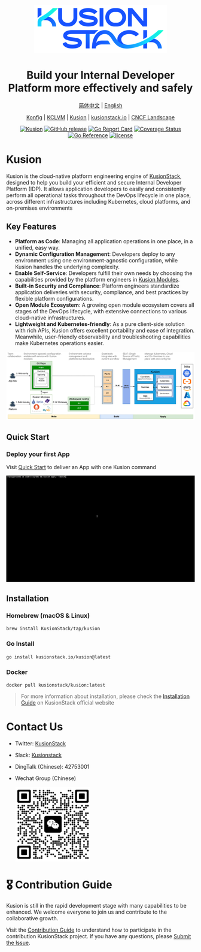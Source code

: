 <div align="center">
<p></p><p></p>
<p>
    <img  src="docs/logo.png">
</p>
<h1>Build your Internal Developer Platform more effectively and safely</h1>

[简体中文](https://github.com/KusionStack/kusion/blob/main/README-zh.md)
| [English](https://github.com/KusionStack/kusion/blob/main/README.md)

[Konfig](https://github.com/KusionStack/konfig) | [KCLVM](https://github.com/KusionStack/KCLVM)
| [Kusion](https://github.com/KusionStack/kusion) | [kusionstack.io](https://kusionstack.io/)
| [CNCF Landscape](https://landscape.cncf.io/?selected=kusion-stack)

[![Kusion](https://github.com/KusionStack/kusion/actions/workflows/release.yaml/badge.svg)](https://github.com/KusionStack/kusion/actions/workflows/release.yaml)
[![GitHub release](https://img.shields.io/github/release/KusionStack/kusion.svg)](https://github.com/KusionStack/kusion/releases)
[![Go Report Card](https://goreportcard.com/badge/github.com/KusionStack/kusion)](https://goreportcard.com/report/github.com/KusionStack/kusion)
[![Coverage Status](https://coveralls.io/repos/github/KusionStack/kusion/badge.svg)](https://coveralls.io/github/KusionStack/kusion)
[![Go Reference](https://pkg.go.dev/badge/github.com/KusionStack/kusion.svg)](https://pkg.go.dev/github.com/KusionStack/kusion)
[![license](https://img.shields.io/github/license/KusionStack/kusion.svg)](https://github.com/KusionStack/kusion/blob/main/LICENSE)
</div>

# Kusion

Kusion is the cloud-native platform engineering engine of [KusionStack](https://github.com/KusionStack), designed to help you build your efficient and secure Internal Developer Platform (IDP). It allows application developers to easily and consistently perform all operational tasks throughout the DevOps lifecycle in one place, across different infrastructures including Kubernetes, cloud platforms, and on-premises environments

## Key Features

- **Platform as Code**: Managing all application operations in one place, in a unified, easy way.
- **Dynamic Configuration Management**: Developers deploy to any environment using one environment-agnostic configuration, while Kusion handles the underlying complexity.
- **Enable Self-Service**: Developers fulfill their own needs by choosing the capabilities provided by the platform engineers in [Kusion Modules](https://www.kusionstack.io/docs/next/kusion/concepts/kusion-module).
- **Built-in Security and Compliance**: Platform engineers standardize application deliveries with security, compliance, and best practices by flexible platform configurations.
- **Open Module Ecosystem**: A growing open module ecosystem covers all stages of the DevOps lifecycle, with extensive connections to various cloud-native infrastructures.
- **Lightweight and Kubernetes-friendly**: As a pure client-side solution with rich APIs, Kusion offers excellent portability and ease of integration. Meanwhile, user-friendly observability and troubleshooting capabilities make Kubernetes operations easier.

<div align="center">

![workflow](docs/workflow.png)
</div>

## Quick Start

### Deploy your first App

Visit [Quick Start](https://www.kusionstack.io/docs/kusion/getting-started/deliver-wordpress) to deliver an
App with one Kusion command

![apply](https://raw.githubusercontent.com/KusionStack/kusionstack.io/main/static/img/docs/user_docs/getting-started/apply.gif)

## Installation

### Homebrew (macOS & Linux)

```shell
brew install KusionStack/tap/kusion
```

### Go Install

```shell
go install kusionstack.io/kusion@latest
```

### Docker

```
docker pull kusionstack/kusion:latest
```

> For more information about installation, please check the [Installation Guide](https://www.kusionstack.io/docs/kusion/getting-started/install-kusion) on KusionStack official website


# Contact Us
- Twitter: [KusionStack](https://twitter.com/KusionStack)
- Slack: [Kusionstack](https://join.slack.com/t/kusionstack/shared_invite/zt-2drafxksz-VzCZZwlraHP4xpPeh_g8lg)
- DingTalk (Chinese): 42753001
- Wechat Group (Chinese)

  <img src="docs/wx_spark.jpg" width="200" height="200"/>


# 🎖︎ Contribution Guide

Kusion is still in the rapid development stage with many capabilities to be enhanced. We welcome everyone to join us and contribute to the collaborative growth.

Visit the [Contribution Guide](docs/contributing.md) to understand how to participate in the contribution KusionStack project. If you have any questions, please [Submit the Issue](https://github.com/KusionStack/kusion/issues).
